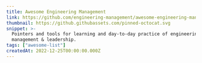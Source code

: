 ```yaml
---
title: Awesome Engineering Management
link: https://github.com/engineering-management/awesome-engineering-management
thumbnail: https://github.githubassets.com/pinned-octocat.svg
snippet: >-
  Pointers and tools for learning and day-to-day practice of engineering
  management & leadership.
tags: ["awesome-list"]
createdAt: 2022-12-25T00:00:00.000Z
---
```

